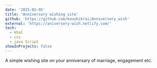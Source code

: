 ```yaml
---
date: '2025-01-05'
title: 'Anniversary wishing site'
github: 'https://github.com/koushikrai/Anniversery_wish'
external: 'https://aniversery-wish.netlify.com/'
tech:
  - Html
  - css
  - java Script
showInProjects: false
---
```


A simple wishing site on your anniversary of marriage, engagement etc.
